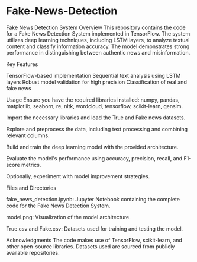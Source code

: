 # Fake-News-Detection

Fake News Detection System
Overview
This repository contains the code for a Fake News Detection System implemented in TensorFlow. The system utilizes deep learning techniques, including LSTM layers, to analyze textual content and classify information accuracy. The model demonstrates strong performance in distinguishing between authentic news and misinformation.

Key Features

TensorFlow-based implementation
Sequential text analysis using LSTM layers
Robust model validation for high precision
Classification of real and fake news

Usage
Ensure you have the required libraries installed: numpy, pandas, matplotlib, seaborn, re, nltk, wordcloud, tensorflow, scikit-learn, gensim.

Import the necessary libraries and load the True and Fake news datasets.

Explore and preprocess the data, including text processing and combining relevant columns.

Build and train the deep learning model with the provided architecture.

Evaluate the model's performance using accuracy, precision, recall, and F1-score metrics.

Optionally, experiment with model improvement strategies.

Files and Directories

fake_news_detection.ipynb: Jupyter Notebook containing the complete code for the Fake News Detection System.

model.png: Visualization of the model architecture.

True.csv and Fake.csv: Datasets used for training and testing the model.


Acknowledgments
The code makes use of TensorFlow, scikit-learn, and other open-source libraries.
Datasets used are sourced from publicly available repositories.
